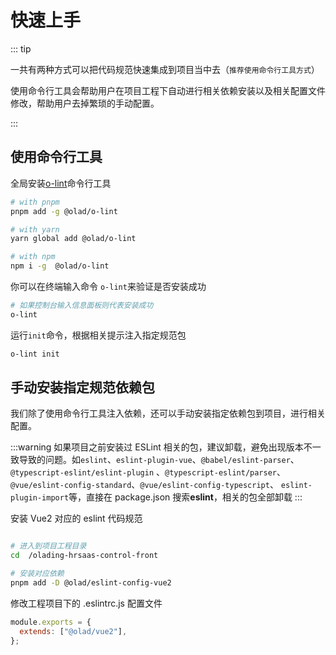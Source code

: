 # 快速上手

::: tip

一共有两种方式可以把代码规范快速集成到项目当中去（`推荐使用命令行工具方式`）

使用命令行工具会帮助用户在项目工程下自动进行相关依赖安装以及相关配置文件修改，帮助用户去掉繁琐的手动配置。

:::

## 使用命令行工具

全局安装[o-lint](/o-lint-cli/intro.md)命令行工具

```bash
# with pnpm
pnpm add -g @olad/o-lint

# with yarn
yarn global add @olad/o-lint

# with npm
npm i -g  @olad/o-lint
```

你可以在终端输入命令 `o-lint`来验证是否安装成功

```bash
# 如果控制台输入信息面板则代表安装成功
o-lint
```

运行`init`命令，根据相关提示注入指定规范包

```bash
o-lint init
```

## 手动安装指定规范依赖包

我们除了使用命令行工具注入依赖，还可以手动安装指定依赖包到项目，进行相关配置。

:::warning
如果项目之前安装过 ESLint 相关的包，建议卸载，避免出现版本不一致导致的问题。如`eslint`、`eslint-plugin-vue`、`@babel/eslint-parser`、`@typescript-eslint/eslint-plugin` 、`@typescript-eslint/parser`、`@vue/eslint-config-standard`、`@vue/eslint-config-typescript`、
`eslint-plugin-import`等，直接在 package.json 搜索**eslint**，相关的包全部卸载
:::

安装 Vue2 对应的 eslint 代码规范

```bash

# 进入到项目工程目录
cd  /olading-hrsaas-control-front

# 安装对应依赖
pnpm add -D @olad/eslint-config-vue2

```

修改工程项目下的 .eslintrc.js 配置文件

```js
module.exports = {
  extends: ["@olad/vue2"],
};
```
